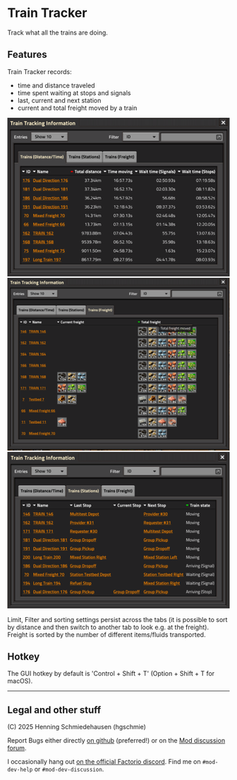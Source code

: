 # Train Tracker

Track what all the trains are doing.

## Features

Train Tracker records:

- time and distance traveled
- time spent waiting at stops and signals
- last, current and next station
- current and total freight moved by a train

![Distance/Time](https://github.com/hgschmie/factorio-train-tracker/raw/main/portal/gui-1.png)
![Stations](https://github.com/hgschmie/factorio-train-tracker/raw/main/portal/gui-2.png)
![Freight](https://github.com/hgschmie/factorio-train-tracker/raw/main/portal/gui-3.png)

Limit, Filter and sorting settings persist across the tabs (it is possible to sort by distance and then switch to another tab to look e.g. at the freight). Freight is sorted by the number of different items/fluids transported.

## Hotkey

The GUI hotkey by default is 'Control + Shift + T' (Option + Shift + T for macOS).

----

## Legal and other stuff

(C) 2025 Henning Schmiedehausen (hgschmie)

Report Bugs either directly [on github](https://github.com/hgschmie/factorio-train-tracker/issues) (preferred!) or on the [Mod discussion forum](https://mods.factorio.com/mod/train-tracker/discussion).

I occasionally hang out [on the official Factorio discord](https://discord.gg/factorio). Find me on `#mod-dev-help` or `#mod-dev-discussion`.
